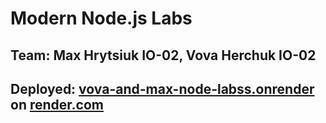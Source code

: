 # Modern Node.js Labs

## Team: Max Hrytsiuk IO-02, Vova Herchuk IO-02

## Deployed: [vova-and-max-node-labss.onrender](https://vova-and-max-node-labss.onrender.com/) on [render.com](https://render.com)
